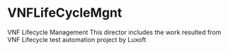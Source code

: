 # VNFLifeCycleMgnt
VNF Lifecycle Management
This director includes the work resulted from VNF Lifecycle test automation project by Luxoft
